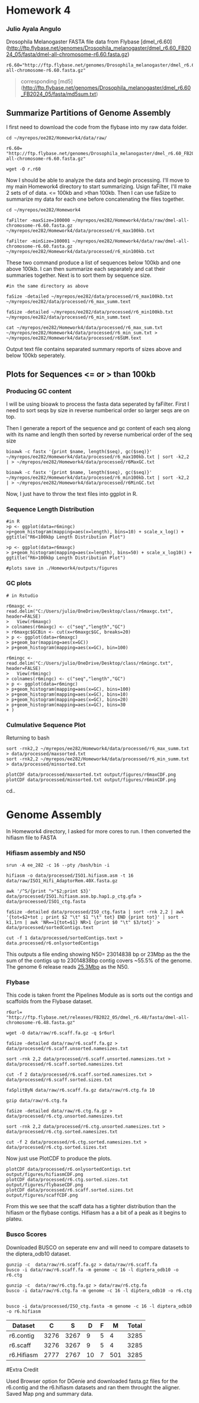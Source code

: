 # Homework 4
### Julio Ayala Angulo


Drosophila Melanogaster FASTA file data from Flybase [dmel_r6.60] (http://ftp.flybase.net/genomes/Drosophila_melanogaster/dmel_r6.60_FB2024_05/fasta/dmel-all-chromosome-r6.60.fasta.gz)
```
r6.60="http://ftp.flybase.net/genomes/Drosophila_melanogaster/dmel_r6.60_FB2024_05/fasta/dmel-all-chromosome-r6.60.fasta.gz"
```
>corresponding [md5] (http://ftp.flybase.net/genomes/Drosophila_melanogaster/dmel_r6.60_FB2024_05/fasta/md5sum.txt)

## Summarize Partitions of Genome Assembly

I first need to download the code from the flybase into my raw data folder.

```
cd ~/myrepos/ee282/Homework4/data/raw/

r6.60= "http://ftp.flybase.net/genomes/Drosophila_melanogaster/dmel_r6.60_FB2024_05/fasta/dmel-all-chromosome-r6.60.fasta.gz"

wget -O r.r60

```

Now I should be able to analyze the data and begin processing. I'll move to my main Homework4 directory to start summarizing.
Usign faFilter, I'll make 2 sets of of data. <= 100kb and >than 100kb. Then I can use faSize to summarize my data for each one before concatenating the files
together.

```
cd ~/myrepos/ee282/Homework4

faFilter -maxSize=100000 ~/myrepos/ee282/Homework4/data/raw/dmel-all-chromosome-r6.60.fasta.gz ~/myrepos/ee282/Homework4/data/processed/r6_max100kb.txt

faFilter -minSize=100001 ~/myrepos/ee282/Homework4/data/raw/dmel-all-chromosome-r6.60.fasta.gz ~/myrepos/ee282/Homework4/data/processed/r6_min100kb.txt
```

These two command produce a list of sequences below 100kb and one above 100kb. I can then summarize each separately and cat their summaries together. Next is to sort them by sequence size.

```
#in the same directory as above

faSize -detailed ~/myrepos/ee282/data/processed/r6_max100kb.txt ~/myrepos/ee282/data/processed/r6_max_summ.text

faSize -detailed ~/myrepos/ee282/data/processed/r6_min100kb.txt ~/myrepos/ee282/data/processed/r6_min_summ.text

cat ~/myrepos/ee282/Homework4/data/processed/r6_max_sum.txt ~/myrepos/ee282/Homework4/data/processed/r6_min_sum.txt > ~/myrepos/ee282/Homework4/data/processed/r6SUM.text

```

Output text file contains separated summary reports of sizes above and below 100kb seperately. 

## Plots for Sequences <= or > than 100kb
### Producing GC content 
I will be using bioawk to process the fasta data seperated by faFilter. First I need to sort seqs by size in reverse numberical order so larger seqs are on top.

Then I generate a report of the sequence and gc content of each seq along with its name and length then sorted by reverse numberical order of the seq size

```
bioawk -c fastx '{print $name, length($seq), gc($seq)}' ~/myrepos/ee282/Homework4/data/processed/r6_max100kb.txt | sort -k2,2 | > ~/myrepos/ee282/Homework4/data/processed/r6MaxGC.txt

bioawk -c fastx '{print $name, length($seq), gc($seq)}' ~/myrepos/ee282/Homework4/data/processed/r6_min100kb.txt | sort -k2,2 | > ~/myrepos/ee282/Homework4/data/processed/r6MinGC.txt

```
Now, I just have to throw the text files into ggplot in R. 
### Sequence Length Distribution
```
#in R
>p <- ggplot(data=r6mingc)
>p+geom_histogram(mapping=aes(x=length), bins=10) + scale_x_log() + ggtitle("R6<100kbp Length Distribution Plot")

>p <- ggplot(data=r6maxgc)
> p+geom_histogram(mapping=aes(x=length), bins=50) + scale_x_log10() + ggtitle("R6>100kbp Length Distribution Plot")

#plots save in ./Homework4/outputs/figures
```
### GC plots
```
# in Rstudio

r6maxgc <- read.delim("C:/Users/julio/OneDrive/Desktop/class/r6maxgc.txt", header=FALSE)
>   View(r6maxgc)
> colnames(r6maxgc) <- c("seq","length","GC")
> r6maxgc$GCBin <- cut(x=r6maxgc$GC, breaks=20)
> p <- ggplot(data=r6maxgc)
> p+geom_bar(mapping=aes(x=GC))
> p+geom_histogram(mapping=aes(x=GC), bin=100)

r6mingc <- read.delim("C:/Users/julio/OneDrive/Desktop/class/r6mingc.txt", header=FALSE)
>   View(r6mingc)
> colnames(r6mingc) <- c("seq","length","GC")
> p <- ggplot(data=r6mingc)
> p+geom_histogram(mapping=aes(x=GC), bins=100)
> p+geom_histogram(mapping=aes(x=GC), bins=10)
> p+geom_histogram(mapping=aes(x=GC), bins=20)
> p+geom_histogram(mapping=aes(x=GC), bins=30
+ )

```
### Culmulative Sequence Plot
Returning to bash
```
sort -rnk2,2 ~/myrepos/ee282/Homework4/data/processed/r6_max_summ.txt > data/processed/maxsorted.txt
sort -rnk2,2 ~/myrepos/ee282/Homework4/data/processed/r6_min_summ.txt > data/processed/minsorted.txt

plotCDF data/processed/maxsorted.txt output/figures/r6maxCDF.png
plotCDF data/processed/minsorted.txt output/figures/r6minCDF.png
```
cd..
# Genome Assembly

In Homework4 directory, I asked for more cores to run. I then converted the hifiasm file to FASTA
### Hifiasm assembly and N50
```
srun -A ee_282 -c 16 --pty /bash/bin -i

hifiasm -o data/processed/ISO1.hifiasm.asm -t 16 data/raw/ISO1_Hifi_AdaptorRem.40X.fasta.gz

awk '/^S/{print ">"$2;print $3}' data/processed/ISO1.hifiasm.asm.bp.hap1.p_ctg.gfa > data/proceessed/ISO1_ctg.fasta

faSize -detailed data/processed/ISO_ctg.fasta | sort -rnk 2,2 | awk '{tot=$2+tot ; print $2 "\t" $1 "\t" tot} END {print tot}' | sort -k1,1rn | awk 'NR==1{tot=$1} NR>1 {print $0 "\t" $3/tot}' > data/processed/sortedContigs.text

cut -f 1 data/processed/sortedContigs.text > data.processed/r6.onlysortedContigs
```

This outputs a file ending showing N50= 23014838 bp or 23Mbp as the the sum of the contigs up to 23014838bp contig covers ~55.5% of the genome. The genome 6 release reads [25.3Mbp](https://www.ncbi.nlm.nih.gov/datasets/genome/GCF_000001215.4/) as the N50.

### Flybase

This code is taken fromt the Pipelines Module as is sorts out the contigs and scaffolds from the Flybase dataset.

```
r6url= "http://ftp.flybase.net/releases/FB2022_05/dmel_r6.48/fasta/dmel-all-chromosome-r6.48.fasta.gz"

wget -O data/raw/r6.scaff.fa.gz -q $r6url

faSize -detailed data/raw/r6.scaff.fa.gz > data/processed/r6.scaff.unsorted.namesizes.txt

sort -rnk 2,2 data/processed/r6.scaff.unsorted.namesizes.txt > data/processed/r6.scaff.sorted.namesizes.txt

cut -f 2 data/processed/r6.scaff.sorted.namesizes.txt > data/processed/r6.scaff.sorted.sizes.txt

faSplitByN data/raw/r6.scaff.fa.gz data/raw/r6.ctg.fa 10

gzip data/raw/r6.ctg.fa

faSize -detailed data/raw/r6.ctg.fa.gz > data/processed/r6.ctg.unsorted.namesizes.txt

sort -rnk 2,2 data/processed/r6.ctg.unsorted.namesizes.txt > data/processed/r6.ctg.sorted.namesizes.txt

cut -f 2 data/processed/r6.ctg.sorted.namesizes.txt > data/processed/r6.ctg.sorted.sizes.txt
```

Now just use PlotCDF to produce the plots.
```
plotCDF data/processed/r6.onlysortedContigs.txt output/figures/hifiasmCDF.png
plotCDF data/processed/r6.ctg.sorted.sizes.txt output/figures/flybaseCDF.png
plotCDF data/processed/r6.scaff.sorted.sizes.txt  output/figures/scaffCDF.png
```

From this we see that the scaff data has a tighter distribution than the hifiasm or the flybase contigs. Hifiasm has a a bit of a peak as it begins to plateu.

### Busco Scores
Downloaded BUSCO on seperate env and will need to compare datasets to the diptera_odb10 dataset.
```
gunzip -c  data/raw/r6.scaff.fa.gz > data/raw/r6.scaff.fa
busco -i data/raw/r6.scaff.fa -m genome -c 16 -l diptera_odb10 -o r6.ctg

gunzip -c  data/raw/r6.ctg.fa.gz > data/raw/r6.ctg.fa
busco -i data/raw/r6.ctg.fa -m genome -c 16 -l diptera_odb10 -o r6.ctg


busco -i data/processed/ISO_ctg.fasta -m genome -c 16 -l diptera_odb10 -o r6.hifiasm

```
| Dataset    |  C    |  S  |  D |  F | M |  Total |
| --- | ----- | ---- | --- | --- | --- | ------ |
| r6.contig | 3276 | 3267 | 9 | 5 | 4 | 3285 |
|r6.scaff   | 3276| 3267| 9 | 5 | 4 | 3285 |
|r6.Hifiasm | 2777 | 2767 | 10 | 7 | 501 | 3285 |

#Extra Credit

Used Browser option for DGenie and downloaded fasta.gz files for the r6.contig and the r6.hifiasm datasets and ran them throught the aligner.
 Saved Map png and summary data.